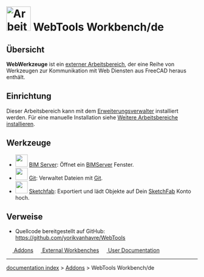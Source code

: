# <img alt="Arbeitsbereichssymbol WebWerkzeuge" src=images/WebTools_workbench_icon.svg  style="width:64px;"> WebTools Workbench/de

## Übersicht

**WebWerkzeuge** ist ein [externer Arbeitsbereich](External_workbenches/de.md), der eine Reihe von Werkzeugen zur Kommunikation mit Web Diensten aus FreeCAD heraus enthält.

## Einrichtung

Dieser Arbeitsbereich kann mit dem [Erweiterungsverwalter](Std_AddonMgr/de.md) installiert werden. Für eine manuelle Installation siehe [Weitere Arbeitsbereiche installieren](Installing_more_workbenches/de.md).

## Werkzeuge

-   <img alt="" src=images/WebTools_BimServer.svg  style="width:32px;"> [BIM Server](WebTools_BimServer/de.md): Öffnet ein [BIMServer](http://www.bimserver.org) Fenster.
-   <img alt="" src=images/WebTools_Git.svg  style="width:32px;"> [Git](WebTools_Git/de.md): Verwaltet Dateien mit [Git](https://de.wikipedia.org/wiki/Git).
-   <img alt="" src=images/WebTools_Sketchfab.svg  style="width:32px;"> [Sketchfab](WebTools_Sketchfab/de.md): Exportiert und lädt Objekte auf Dein [SketchFab](http://www.sketchfab.com) Konto hoch.

## Verweise

-   Quellcode bereitgestellt auf GitHub: <https://github.com/yorikvanhavre/WebTools>


 

[<img src="images/Property.png" style="width:16px"> Addons](Category_Addons.md) [<img src="images/Property.png" style="width:16px"> External Workbenches](Category_External_Workbenches.md) [<img src="images/Property.png" style="width:16px"> User Documentation](Category_User_Documentation.md)

---
[documentation index](../README.md) > [Addons](Category_Addons.md) > WebTools Workbench/de
